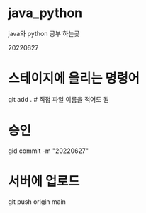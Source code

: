 # java_python

java와 python 공부 하는곳

20220627

# 스테이지에 올리는 명령어
git add . # 직접 파일 이름을 적어도 됨

# 승인
gid commit -m "20220627"

# 서버에 업로드
git push origin main

